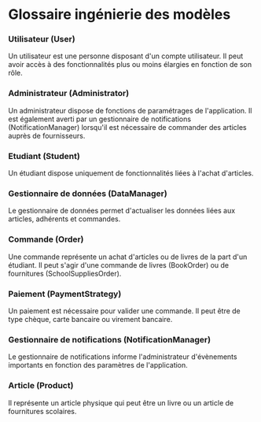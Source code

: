 # Glossaire ingénierie des modèles

### Utilisateur (User)
Un utilisateur est une personne disposant d'un compte utilisateur. Il peut avoir accès à des fonctionnalités plus ou moins élargies en fonction de son rôle.  

### Administrateur (Administrator)
Un administrateur dispose de fonctions de paramétrages de l'application. Il est également averti par un gestionnaire de notifications (NotificationManager) lorsqu'il est nécessaire de commander des articles auprès de fournisseurs.    

### Etudiant (Student)
Un étudiant dispose uniquement de fonctionnalités liées à l'achat d'articles.

### Gestionnaire de données (DataManager)
Le gestionnaire de données permet d'actualiser les données liées aux articles, adhérents et commandes.

### Commande (Order)
Une commande représente un achat d'articles ou de livres de la part d'un étudiant. Il peut s'agir d'une commande de livres (BookOrder) ou de fournitures (SchoolSuppliesOrder).

### Paiement (PaymentStrategy)
Un paiement est nécessaire pour valider une commande. Il peut être de type chèque, carte bancaire ou virement bancaire.

### Gestionnaire de notifications (NotificationManager)
Le gestionnaire de notifications informe l'administrateur d'évènements importants en fonction des paramètres de l'application.

### Article (Product)
Il représente un article physique qui peut être un livre ou un article de fournitures scolaires.